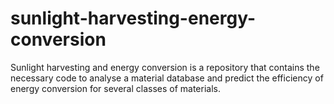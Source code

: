 # sunlight-harvesting-energy-conversion
Sunlight harvesting and energy conversion is a repository that contains the necessary code to analyse a material database and predict the efficiency of energy conversion for several classes of materials.
